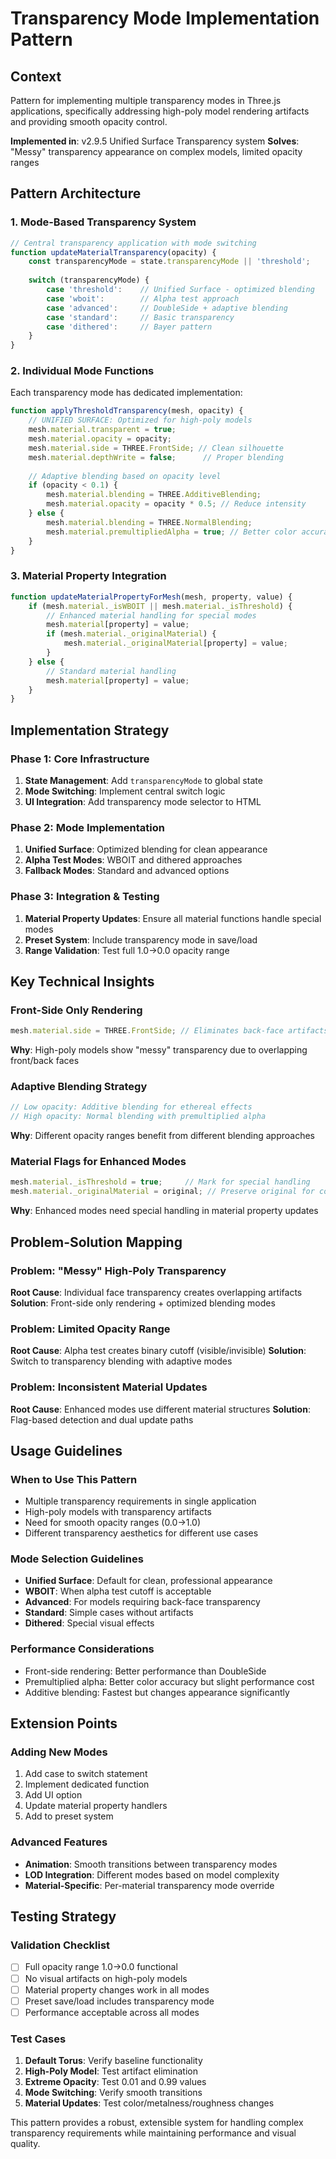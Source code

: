 # Transparency Mode Implementation Pattern

## Context
Pattern for implementing multiple transparency modes in Three.js applications, specifically addressing high-poly model rendering artifacts and providing smooth opacity control.

**Implemented in**: v2.9.5 Unified Surface Transparency system
**Solves**: "Messy" transparency appearance on complex models, limited opacity ranges

## Pattern Architecture

### 1. Mode-Based Transparency System
```javascript
// Central transparency application with mode switching
function updateMaterialTransparency(opacity) {
    const transparencyMode = state.transparencyMode || 'threshold';
    
    switch (transparencyMode) {
        case 'threshold':    // Unified Surface - optimized blending
        case 'wboit':        // Alpha test approach  
        case 'advanced':     // DoubleSide + adaptive blending
        case 'standard':     // Basic transparency
        case 'dithered':     // Bayer pattern
    }
}
```

### 2. Individual Mode Functions
Each transparency mode has dedicated implementation:
```javascript
function applyThresholdTransparency(mesh, opacity) {
    // UNIFIED SURFACE: Optimized for high-poly models
    mesh.material.transparent = true;
    mesh.material.opacity = opacity;
    mesh.material.side = THREE.FrontSide; // Clean silhouette
    mesh.material.depthWrite = false;      // Proper blending
    
    // Adaptive blending based on opacity level
    if (opacity < 0.1) {
        mesh.material.blending = THREE.AdditiveBlending;
        mesh.material.opacity = opacity * 0.5; // Reduce intensity
    } else {
        mesh.material.blending = THREE.NormalBlending;
        mesh.material.premultipliedAlpha = true; // Better color accuracy
    }
}
```

### 3. Material Property Integration
```javascript
function updateMaterialPropertyForMesh(mesh, property, value) {
    if (mesh.material._isWBOIT || mesh.material._isThreshold) {
        // Enhanced material handling for special modes
        mesh.material[property] = value;
        if (mesh.material._originalMaterial) {
            mesh.material._originalMaterial[property] = value;
        }
    } else {
        // Standard material handling
        mesh.material[property] = value;
    }
}
```

## Implementation Strategy

### Phase 1: Core Infrastructure
1. **State Management**: Add `transparencyMode` to global state
2. **Mode Switching**: Implement central switch logic
3. **UI Integration**: Add transparency mode selector to HTML

### Phase 2: Mode Implementation
1. **Unified Surface**: Optimized blending for clean appearance
2. **Alpha Test Modes**: WBOIT and dithered approaches
3. **Fallback Modes**: Standard and advanced options

### Phase 3: Integration & Testing
1. **Material Property Updates**: Ensure all material functions handle special modes
2. **Preset System**: Include transparency mode in save/load
3. **Range Validation**: Test full 1.0→0.0 opacity range

## Key Technical Insights

### Front-Side Only Rendering
```javascript
mesh.material.side = THREE.FrontSide; // Eliminates back-face artifacts
```
**Why**: High-poly models show "messy" transparency due to overlapping front/back faces

### Adaptive Blending Strategy
```javascript
// Low opacity: Additive blending for ethereal effects
// High opacity: Normal blending with premultiplied alpha
```
**Why**: Different opacity ranges benefit from different blending approaches

### Material Flags for Enhanced Modes
```javascript
mesh.material._isThreshold = true;     // Mark for special handling
mesh.material._originalMaterial = original; // Preserve original for consistency
```
**Why**: Enhanced modes need special handling in material property updates

## Problem-Solution Mapping

### Problem: "Messy" High-Poly Transparency
**Root Cause**: Individual face transparency creates overlapping artifacts
**Solution**: Front-side only rendering + optimized blending modes

### Problem: Limited Opacity Range
**Root Cause**: Alpha test creates binary cutoff (visible/invisible)
**Solution**: Switch to transparency blending with adaptive modes

### Problem: Inconsistent Material Updates
**Root Cause**: Enhanced modes use different material structures
**Solution**: Flag-based detection and dual update paths

## Usage Guidelines

### When to Use This Pattern
- Multiple transparency requirements in single application
- High-poly models with transparency artifacts
- Need for smooth opacity ranges (0.0→1.0)
- Different transparency aesthetics for different use cases

### Mode Selection Guidelines
- **Unified Surface**: Default for clean, professional appearance
- **WBOIT**: When alpha test cutoff is acceptable
- **Advanced**: For models requiring back-face transparency
- **Standard**: Simple cases without artifacts
- **Dithered**: Special visual effects

### Performance Considerations
- Front-side rendering: Better performance than DoubleSide
- Premultiplied alpha: Better color accuracy but slight performance cost
- Additive blending: Fastest but changes appearance significantly

## Extension Points

### Adding New Modes
1. Add case to switch statement
2. Implement dedicated function
3. Add UI option
4. Update material property handlers
5. Add to preset system

### Advanced Features
- **Animation**: Smooth transitions between transparency modes
- **LOD Integration**: Different modes based on model complexity
- **Material-Specific**: Per-material transparency mode override

## Testing Strategy

### Validation Checklist
- [ ] Full opacity range 1.0→0.0 functional
- [ ] No visual artifacts on high-poly models
- [ ] Material property changes work in all modes
- [ ] Preset save/load includes transparency mode
- [ ] Performance acceptable across all modes

### Test Cases
1. **Default Torus**: Verify baseline functionality
2. **High-Poly Model**: Test artifact elimination
3. **Extreme Opacity**: Test 0.01 and 0.99 values
4. **Mode Switching**: Verify smooth transitions
5. **Material Updates**: Test color/metalness/roughness changes

This pattern provides a robust, extensible system for handling complex transparency requirements while maintaining performance and visual quality.